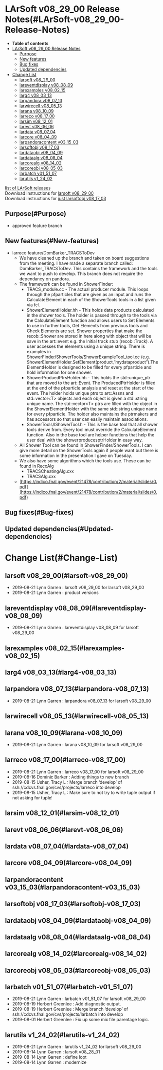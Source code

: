 LArSoft v08\_29\_00 Release Notes(#LArSoft-v08_29_00-Release-Notes)
======================================================================

-   **Table of contents**
-   [LArSoft v08\_29\_00 Release Notes](#LArSoft-v08_29_00-Release-Notes)
    -   [Purpose](#Purpose)
    -   [New features](#New-features)
    -   [Bug fixes](#Bug-fixes)
    -   [Updated dependencies](#Updated-dependencies)
-   [Change List](#Change-List)
    -   [larsoft v08\_29\_00](#larsoft-v08_29_00)
    -   [lareventdisplay v08\_08\_09](#lareventdisplay-v08_08_09)
    -   [larexamples v08\_02\_15](#larexamples-v08_02_15)
    -   [larg4 v08\_03\_13](#larg4-v08_03_13)
    -   [larpandora v08\_07\_13](#larpandora-v08_07_13)
    -   [larwirecell v08\_05\_13](#larwirecell-v08_05_13)
    -   [larana v08\_10\_09](#larana-v08_10_09)
    -   [larreco v08\_17\_00](#larreco-v08_17_00)
    -   [larsim v08\_12\_01](#larsim-v08_12_01)
    -   [larevt v08\_06\_06](#larevt-v08_06_06)
    -   [lardata v08\_07\_04](#lardata-v08_07_04)
    -   [larcore v08\_04\_09](#larcore-v08_04_09)
    -   [larpandoracontent v03\_15\_03](#larpandoracontent-v03_15_03)
    -   [larsoftobj v08\_17\_03](#larsoftobj-v08_17_03)
    -   [lardataobj v08\_04\_09](#lardataobj-v08_04_09)
    -   [lardataalg v08\_08\_04](#lardataalg-v08_08_04)
    -   [larcorealg v08\_14\_02](#larcorealg-v08_14_02)
    -   [larcoreobj v08\_05\_03](#larcoreobj-v08_05_03)
    -   [larbatch v01\_51\_07](#larbatch-v01_51_07)
    -   [larutils v1\_24\_02](#larutils-v1_24_02)

[list of LArSoft releases](LArSoft_release_list)\
Download instructions for [larsoft v08\_29\_00](http://scisoft.fnal.gov/scisoft/bundles/larsoft/v08_29_00/larsoft-v08_29_00.html)\
Download instructions for [just larsoftobj v08\_17\_03](http://scisoft.fnal.gov/scisoft/bundles/larsoftobj/v08_17_03/larsoftobj-v08_17_03.html)

Purpose(#Purpose)
--------------------

-   approved feature branch

New features(#New-features)
------------------------------

-   larreco feature/DomBarker\_TRACSToDev
    -   We have cleaned up the branch and taken on board suggestions from the meeting. I have made a separate branch called: DomBarker\_TRACSToDev. This contains the framework and the tools we want to push to develop. This branch does not require the dependancy on pandora.
    -   The framework can be found in ShowerFinder:
        -   TRACS\_module.cc - The actual producer module. This loops through the pfparticles that are given as an input and runs the CalculateElement in each of the ShowerTools tools in a list given via fcl.
        -   ShowerElementHolder.hh - This holds data products calculated in the shower tools. The holder is passed through to the tools via the CalculateElement function and allows users to Set Elements to use in further tools, Get Elements from previous tools and Check Elements are set. Shower properties that make the recob::Shower are stored in here along with object that will be save in the art::event e.g. the Initial track stub (recob::Track). A user accesses the elements using a unique string. There is examples in ShowerFinder/ShowerTools/ShowerExampleTool\_tool.cc (e.g. ShowerElementHolder.SetElement(product,”mydataproduct”).The ElementHolder is designed to be filled for every pfparticle and hold information for one shower.
        -   ShowerProduedPtrsHolder.hh - This holds the std::unique\_ptr that are moved to the art::Event. The ProducedPtrHolder is filled at the end of the pfparticle analysis and reset at the start of the event. The holder holds unique ptrs to art::Assns and std::vector\<T\> objects and each object is given a std::string unique name. The std::vector\<T\> ptrs are filled with the object in the ShowerElementHolder with the same std::string unique name for every pfparticle. The holder also maintains the ptrmakers and has accessors so that user can easily maintain associations.
        -   ShowerTools/IShowerTool.h - This is the base tool that all shower tools derive from. Every tool must override the CalculateElement function. Also in the base tool are helper functions that help the user deal with the showerproducesptrHolder in easy way.
    -   All Shower Tool can be found in ShowerFinder/ShowerTools. I can give more detail on the ShowerTools again if people want but there is some information in the presentation I gave on Tuesday.
    -   We also have some algorithms which the tools use. These can be found in RecoAlg
        -   TRACSCheatingAlg.cxx
        -   TRACSAlg.cxx
    -   [https://indico.fnal.gov/event/21478/contribution/2/material/slides/0.pdf](https://indico.fnal.gov/event/21478/contribution/2/material/slides/0.pdf)

Bug fixes(#Bug-fixes)
------------------------

Updated dependencies(#Updated-dependencies)
----------------------------------------------

Change List(#Change-List)
============================

larsoft v08\_29\_00(#larsoft-v08_29_00)
------------------------------------------

-   2019-08-21 Lynn Garren : larsoft v08\_29\_00 for larsoft v08\_29\_00
-   2019-08-21 Lynn Garren : product versions

lareventdisplay v08\_08\_09(#lareventdisplay-v08_08_09)
----------------------------------------------------------

-   2019-08-21 Lynn Garren : lareventdisplay v08\_08\_09 for larsoft v08\_29\_00

larexamples v08\_02\_15(#larexamples-v08_02_15)
--------------------------------------------------

larg4 v08\_03\_13(#larg4-v08_03_13)
--------------------------------------

larpandora v08\_07\_13(#larpandora-v08_07_13)
------------------------------------------------

-   2019-08-21 Lynn Garren : larpandora v08\_07\_13 for larsoft v08\_29\_00

larwirecell v08\_05\_13(#larwirecell-v08_05_13)
--------------------------------------------------

larana v08\_10\_09(#larana-v08_10_09)
----------------------------------------

-   2019-08-21 Lynn Garren : larana v08\_10\_09 for larsoft v08\_29\_00

larreco v08\_17\_00(#larreco-v08_17_00)
------------------------------------------

-   2019-08-21 Lynn Garren : larreco v08\_17\_00 for larsoft v08\_29\_00
-   2019-08-16 Dominic Barker : Adding things to new branch
-   2019-08-15 Usher, Tracy L : Merge branch ‘develop’ of ssh://cdcvs.fnal.gov/cvs/projects/larreco into develop
-   2019-08-15 Usher, Tracy L : Make sure to not try to write tuple output if not asking for tuple!

larsim v08\_12\_01(#larsim-v08_12_01)
----------------------------------------

larevt v08\_06\_06(#larevt-v08_06_06)
----------------------------------------

lardata v08\_07\_04(#lardata-v08_07_04)
------------------------------------------

larcore v08\_04\_09(#larcore-v08_04_09)
------------------------------------------

larpandoracontent v03\_15\_03(#larpandoracontent-v03_15_03)
--------------------------------------------------------------

larsoftobj v08\_17\_03(#larsoftobj-v08_17_03)
------------------------------------------------

lardataobj v08\_04\_09(#lardataobj-v08_04_09)
------------------------------------------------

lardataalg v08\_08\_04(#lardataalg-v08_08_04)
------------------------------------------------

larcorealg v08\_14\_02(#larcorealg-v08_14_02)
------------------------------------------------

larcoreobj v08\_05\_03(#larcoreobj-v08_05_03)
------------------------------------------------

larbatch v01\_51\_07(#larbatch-v01_51_07)
--------------------------------------------

-   2019-08-21 Lynn Garren : larbatch v01\_51\_07 for larsoft v08\_29\_00
-   2019-08-19 Herbert Greenlee : Add diagnostic output.
-   2019-08-19 Herbert Greenlee : Merge branch ‘develop’ of ssh://cdcvs.fnal.gov/cvs/projects/larbatch into develop
-   2019-08-01 Herbert Greenlee : Fix up some mix file parentage logic.

larutils v1\_24\_02(#larutils-v1_24_02)
------------------------------------------

-   2019-08-21 Lynn Garren : larutils v1\_24\_02 for larsoft v08\_29\_00
-   2019-08-14 Lynn Garren : larsoft v08\_28\_01
-   2019-08-14 Lynn Garren : define lopt
-   2019-08-14 Lynn Garren : modernize
